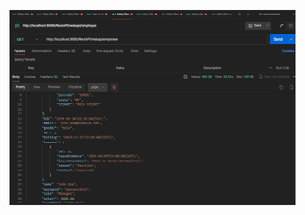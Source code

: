 ![test employee api in postman](https://github.com/tatashii/Rest-Soap-Api/blob/master/src/main/resources/Images-Rest-Results/employee.png)
